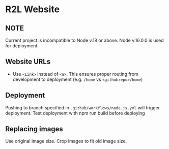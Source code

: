 # R2L Website

## NOTE

Current project is incompatible to Node v.18 or above. Node v.16.0.0 is used for deployment.

## Website URLs

- Use `<Link>` instead of `<a>`. This ensures proper routing from development to
  deployment (e.g. `/home` vs `<githubrepo>/home`)

## Deployment

Pushing to branch specified in `.github/workflows/node.js.yml` will trigger deployment.
Test deployment with npm run build before deploying

## Replacing images

Use original image size. Crop images to fit old image size.
